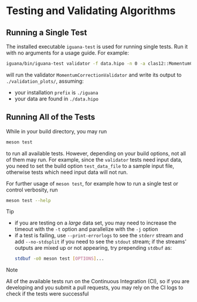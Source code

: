 # Testing and Validating Algorithms

## Running a Single Test

The installed executable `iguana-test` is used for running single tests. Run
it with no arguments for a usage guide. For example:
```bash
iguana/bin/iguana-test validator -f data.hipo -n 0 -a clas12::MomentumCorrectionValidator -o validation_plots
```
will run the validator `MomentumCorrectionValidator` and write its output to `./validation_plots/`, assuming:
- your installation `prefix` is `./iguana`
- your data are found in `./data.hipo`

## Running All of the Tests

While in your build directory, you may run
```bash
meson test
```
to run all available tests. However, depending on your build options, not all of them may run. For example,
since the `validator` tests need input data, you need to set the build option `test_data_file` to a sample input
file, otherwise tests which need input data will not run.

For further usage of `meson test`, for example how to run a single test or control verbosity, run
```bash
meson test --help
```
> [!TIP]
> - if you are testing on a _large_ data set, you may need to increase the timeout with the `-t` option
>   and parallelize with the `-j` option
> - if a test is failing, use `--print-errorlogs` to see the `stderr` stream and add `--no-stdsplit` if you need to see the `stdout` stream;
>   if the streams' outputs are mixed up or not appearing, try prepending `stdbuf` as:
>   ```bash
>   stdbuf -o0 meson test [OPTIONS]...
>   ```

> [!NOTE]
> All of the available tests run on the Continuous Integration (CI), so if you are developing and you submit a pull
> requests, you may rely on the CI logs to check if the tests were successful
